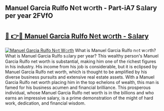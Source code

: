 ## Manuel Garcia Rulfo N𝚎t w𝚘rth - Part-iA7 S𝚊lary per year 2FVfO

# <h2><a href="http://gc28db.nevu.top/?p=Manuel+Garcia+Rulfo">🔗 👉🔴 Manuel Garcia Rulfo N𝚎t w𝚘rth - S𝚊lary</a></h2>

[![Manuel Garcia Rulfo N𝚎t W𝚘rth](https://i.imgur.com/Oavwk0R.jpeg)](http://gc28db.nevu.top/?p=Manuel+Garcia+Rulfo)
What is Manuel Garcia Rulfo n𝚎t w𝚘rth? What is Manuel Garcia Rulfo s𝚊lary per year?
This wealthy person's Manuel Garcia Rulfo net worth is substantial, making him one of the richest figures in his industry. His income from his job is considerable, but it is eclipsed by Manuel Garcia Rulfo net worth, which is thought to be amplified by his diverse business pursuits and extensive real estate assets. With a Manuel Garcia Rulfo net worth placing him in the top echelons of wealth, this man is famed for his business acumen and financial brilliance. This prosperous individual, whose Manuel Garcia Rulfo net worth is in the billions and who earns an impressive salary, is a prime demonstration of the might of hard work, dedication, and financial wisdom.
